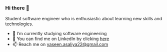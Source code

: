 ### Hi there 👋
Student software engineer who is enthusiastic about learning new skills and technologies. 
<br>
- 🔭 I’m currently studying software engineering
- 💬 You can find me on LinkedIn by clicking <a href="https://www.linkedin.com/in/yaseen-asaliya-8b0675226/">here</a>
- 📫 Reach me on yaseen.asaliya22@gmail.com
<!--
**yaseen-asaliya/yaseen-asaliya** is a ✨ _special_ ✨ repository because its `README.md` (this file) appears on your GitHub profile.

Here are some ideas to get you started:

- 🔭 I’m currently working on ...
- 🌱 I’m currently learning ...
- 👯 I’m looking to collaborate on ...
- 🤔 I’m looking for help with ...
- 💬 Ask me about ...
- 📫 How to reach me: ...
- 😄 Pronouns: ...
- ⚡ Fun fact: ...
-->
